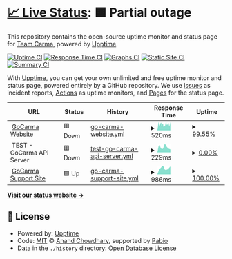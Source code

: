 # [📈 Live Status](https://demo.upptime.js.org): <!--live status--> **🟧 Partial outage**

This repository contains the open-source uptime monitor and status page for [Team Carma](https://www.gocarma.com), powered by [Upptime](https://github.com/upptime/upptime).

[![Uptime CI](https://github.com/teamcarma/external-upptime/workflows/Uptime%20CI/badge.svg)](https://github.com/teamcarma/external-upptime/actions?query=workflow%3A%22Uptime+CI%22)
[![Response Time CI](https://github.com/teamcarma/external-upptime/workflows/Response%20Time%20CI/badge.svg)](https://github.com/teamcarma/external-upptime/actions?query=workflow%3A%22Response+Time+CI%22)
[![Graphs CI](https://github.com/teamcarma/external-upptime/workflows/Graphs%20CI/badge.svg)](https://github.com/teamcarma/external-upptime/actions?query=workflow%3A%22Graphs+CI%22)
[![Static Site CI](https://github.com/teamcarma/external-upptime/workflows/Static%20Site%20CI/badge.svg)](https://github.com/teamcarma/external-upptime/actions?query=workflow%3A%22Static+Site+CI%22)
[![Summary CI](https://github.com/teamcarma/external-upptime/workflows/Summary%20CI/badge.svg)](https://github.com/teamcarma/external-upptime/actions?query=workflow%3A%22Summary+CI%22)

With [Upptime](https://upptime.js.org), you can get your own unlimited and free uptime monitor and status page, powered entirely by a GitHub repository. We use [Issues](https://github.com/teamcarma/external-upptime/issues) as incident reports, [Actions](https://github.com/teamcarma/external-upptime/actions) as uptime monitors, and [Pages](https://demo.upptime.js.org) for the status page.

<!--start: status pages-->
<!-- This summary is generated by Upptime (https://github.com/upptime/upptime) -->
<!-- Do not edit this manually, your changes will be overwritten -->
<!-- prettier-ignore -->
| URL | Status | History | Response Time | Uptime |
| --- | ------ | ------- | ------------- | ------ |
| <img alt="" src="https://icons.duckduckgo.com/ip3/www.gocarma.com.ico" height="13"> [GoCarma Website](https://www.gocarma.com) | 🟥 Down | [go-carma-website.yml](https://github.com/teamcarma/external-upptime/commits/HEAD/history/go-carma-website.yml) | <details><summary><img alt="Response time graph" src="./graphs/go-carma-website/response-time-week.png" height="20"> 520ms</summary><br><a href="https://status.gocarma.com/history/go-carma-website"><img alt="Response time 501" src="https://img.shields.io/endpoint?url=https%3A%2F%2Fraw.githubusercontent.com%2Fteamcarma%2Fexternal-upptime%2FHEAD%2Fapi%2Fgo-carma-website%2Fresponse-time.json"></a><br><a href="https://status.gocarma.com/history/go-carma-website"><img alt="24-hour response time 524" src="https://img.shields.io/endpoint?url=https%3A%2F%2Fraw.githubusercontent.com%2Fteamcarma%2Fexternal-upptime%2FHEAD%2Fapi%2Fgo-carma-website%2Fresponse-time-day.json"></a><br><a href="https://status.gocarma.com/history/go-carma-website"><img alt="7-day response time 520" src="https://img.shields.io/endpoint?url=https%3A%2F%2Fraw.githubusercontent.com%2Fteamcarma%2Fexternal-upptime%2FHEAD%2Fapi%2Fgo-carma-website%2Fresponse-time-week.json"></a><br><a href="https://status.gocarma.com/history/go-carma-website"><img alt="30-day response time 521" src="https://img.shields.io/endpoint?url=https%3A%2F%2Fraw.githubusercontent.com%2Fteamcarma%2Fexternal-upptime%2FHEAD%2Fapi%2Fgo-carma-website%2Fresponse-time-month.json"></a><br><a href="https://status.gocarma.com/history/go-carma-website"><img alt="1-year response time 501" src="https://img.shields.io/endpoint?url=https%3A%2F%2Fraw.githubusercontent.com%2Fteamcarma%2Fexternal-upptime%2FHEAD%2Fapi%2Fgo-carma-website%2Fresponse-time-year.json"></a></details> | <details><summary><a href="https://status.gocarma.com/history/go-carma-website">99.55%</a></summary><a href="https://status.gocarma.com/history/go-carma-website"><img alt="All-time uptime 99.91%" src="https://img.shields.io/endpoint?url=https%3A%2F%2Fraw.githubusercontent.com%2Fteamcarma%2Fexternal-upptime%2FHEAD%2Fapi%2Fgo-carma-website%2Fuptime.json"></a><br><a href="https://status.gocarma.com/history/go-carma-website"><img alt="24-hour uptime 99.99%" src="https://img.shields.io/endpoint?url=https%3A%2F%2Fraw.githubusercontent.com%2Fteamcarma%2Fexternal-upptime%2FHEAD%2Fapi%2Fgo-carma-website%2Fuptime-day.json"></a><br><a href="https://status.gocarma.com/history/go-carma-website"><img alt="7-day uptime 99.55%" src="https://img.shields.io/endpoint?url=https%3A%2F%2Fraw.githubusercontent.com%2Fteamcarma%2Fexternal-upptime%2FHEAD%2Fapi%2Fgo-carma-website%2Fuptime-week.json"></a><br><a href="https://status.gocarma.com/history/go-carma-website"><img alt="30-day uptime 99.83%" src="https://img.shields.io/endpoint?url=https%3A%2F%2Fraw.githubusercontent.com%2Fteamcarma%2Fexternal-upptime%2FHEAD%2Fapi%2Fgo-carma-website%2Fuptime-month.json"></a><br><a href="https://status.gocarma.com/history/go-carma-website"><img alt="1-year uptime 99.91%" src="https://img.shields.io/endpoint?url=https%3A%2F%2Fraw.githubusercontent.com%2Fteamcarma%2Fexternal-upptime%2FHEAD%2Fapi%2Fgo-carma-website%2Fuptime-year.json"></a></details>
| <img alt="" src="https://res.cloudinary.com/avego/image/upload/v1580811904/favicon_gynpkq.ico" height="13"> TEST - GoCarma API Server | 🟥 Down | [test-go-carma-api-server.yml](https://github.com/teamcarma/external-upptime/commits/HEAD/history/test-go-carma-api-server.yml) | <details><summary><img alt="Response time graph" src="./graphs/test-go-carma-api-server/response-time-week.png" height="20"> 229ms</summary><br><a href="https://status.gocarma.com/history/test-go-carma-api-server"><img alt="Response time 353" src="https://img.shields.io/endpoint?url=https%3A%2F%2Fraw.githubusercontent.com%2Fteamcarma%2Fexternal-upptime%2FHEAD%2Fapi%2Ftest-go-carma-api-server%2Fresponse-time.json"></a><br><a href="https://status.gocarma.com/history/test-go-carma-api-server"><img alt="24-hour response time 136" src="https://img.shields.io/endpoint?url=https%3A%2F%2Fraw.githubusercontent.com%2Fteamcarma%2Fexternal-upptime%2FHEAD%2Fapi%2Ftest-go-carma-api-server%2Fresponse-time-day.json"></a><br><a href="https://status.gocarma.com/history/test-go-carma-api-server"><img alt="7-day response time 229" src="https://img.shields.io/endpoint?url=https%3A%2F%2Fraw.githubusercontent.com%2Fteamcarma%2Fexternal-upptime%2FHEAD%2Fapi%2Ftest-go-carma-api-server%2Fresponse-time-week.json"></a><br><a href="https://status.gocarma.com/history/test-go-carma-api-server"><img alt="30-day response time 273" src="https://img.shields.io/endpoint?url=https%3A%2F%2Fraw.githubusercontent.com%2Fteamcarma%2Fexternal-upptime%2FHEAD%2Fapi%2Ftest-go-carma-api-server%2Fresponse-time-month.json"></a><br><a href="https://status.gocarma.com/history/test-go-carma-api-server"><img alt="1-year response time 353" src="https://img.shields.io/endpoint?url=https%3A%2F%2Fraw.githubusercontent.com%2Fteamcarma%2Fexternal-upptime%2FHEAD%2Fapi%2Ftest-go-carma-api-server%2Fresponse-time-year.json"></a></details> | <details><summary><a href="https://status.gocarma.com/history/test-go-carma-api-server">0.00%</a></summary><a href="https://status.gocarma.com/history/test-go-carma-api-server"><img alt="All-time uptime 50.43%" src="https://img.shields.io/endpoint?url=https%3A%2F%2Fraw.githubusercontent.com%2Fteamcarma%2Fexternal-upptime%2FHEAD%2Fapi%2Ftest-go-carma-api-server%2Fuptime.json"></a><br><a href="https://status.gocarma.com/history/test-go-carma-api-server"><img alt="24-hour uptime 0.00%" src="https://img.shields.io/endpoint?url=https%3A%2F%2Fraw.githubusercontent.com%2Fteamcarma%2Fexternal-upptime%2FHEAD%2Fapi%2Ftest-go-carma-api-server%2Fuptime-day.json"></a><br><a href="https://status.gocarma.com/history/test-go-carma-api-server"><img alt="7-day uptime 0.00%" src="https://img.shields.io/endpoint?url=https%3A%2F%2Fraw.githubusercontent.com%2Fteamcarma%2Fexternal-upptime%2FHEAD%2Fapi%2Ftest-go-carma-api-server%2Fuptime-week.json"></a><br><a href="https://status.gocarma.com/history/test-go-carma-api-server"><img alt="30-day uptime 12.49%" src="https://img.shields.io/endpoint?url=https%3A%2F%2Fraw.githubusercontent.com%2Fteamcarma%2Fexternal-upptime%2FHEAD%2Fapi%2Ftest-go-carma-api-server%2Fuptime-month.json"></a><br><a href="https://status.gocarma.com/history/test-go-carma-api-server"><img alt="1-year uptime 50.43%" src="https://img.shields.io/endpoint?url=https%3A%2F%2Fraw.githubusercontent.com%2Fteamcarma%2Fexternal-upptime%2FHEAD%2Fapi%2Ftest-go-carma-api-server%2Fuptime-year.json"></a></details>
| <img alt="" src="https://icons.duckduckgo.com/ip3/support.gocarma.com.ico" height="13"> [GoCarma Support Site](https://support.gocarma.com) | 🟩 Up | [go-carma-support-site.yml](https://github.com/teamcarma/external-upptime/commits/HEAD/history/go-carma-support-site.yml) | <details><summary><img alt="Response time graph" src="./graphs/go-carma-support-site/response-time-week.png" height="20"> 986ms</summary><br><a href="https://status.gocarma.com/history/go-carma-support-site"><img alt="Response time 882" src="https://img.shields.io/endpoint?url=https%3A%2F%2Fraw.githubusercontent.com%2Fteamcarma%2Fexternal-upptime%2FHEAD%2Fapi%2Fgo-carma-support-site%2Fresponse-time.json"></a><br><a href="https://status.gocarma.com/history/go-carma-support-site"><img alt="24-hour response time 1274" src="https://img.shields.io/endpoint?url=https%3A%2F%2Fraw.githubusercontent.com%2Fteamcarma%2Fexternal-upptime%2FHEAD%2Fapi%2Fgo-carma-support-site%2Fresponse-time-day.json"></a><br><a href="https://status.gocarma.com/history/go-carma-support-site"><img alt="7-day response time 986" src="https://img.shields.io/endpoint?url=https%3A%2F%2Fraw.githubusercontent.com%2Fteamcarma%2Fexternal-upptime%2FHEAD%2Fapi%2Fgo-carma-support-site%2Fresponse-time-week.json"></a><br><a href="https://status.gocarma.com/history/go-carma-support-site"><img alt="30-day response time 899" src="https://img.shields.io/endpoint?url=https%3A%2F%2Fraw.githubusercontent.com%2Fteamcarma%2Fexternal-upptime%2FHEAD%2Fapi%2Fgo-carma-support-site%2Fresponse-time-month.json"></a><br><a href="https://status.gocarma.com/history/go-carma-support-site"><img alt="1-year response time 882" src="https://img.shields.io/endpoint?url=https%3A%2F%2Fraw.githubusercontent.com%2Fteamcarma%2Fexternal-upptime%2FHEAD%2Fapi%2Fgo-carma-support-site%2Fresponse-time-year.json"></a></details> | <details><summary><a href="https://status.gocarma.com/history/go-carma-support-site">100.00%</a></summary><a href="https://status.gocarma.com/history/go-carma-support-site"><img alt="All-time uptime 99.97%" src="https://img.shields.io/endpoint?url=https%3A%2F%2Fraw.githubusercontent.com%2Fteamcarma%2Fexternal-upptime%2FHEAD%2Fapi%2Fgo-carma-support-site%2Fuptime.json"></a><br><a href="https://status.gocarma.com/history/go-carma-support-site"><img alt="24-hour uptime 100.00%" src="https://img.shields.io/endpoint?url=https%3A%2F%2Fraw.githubusercontent.com%2Fteamcarma%2Fexternal-upptime%2FHEAD%2Fapi%2Fgo-carma-support-site%2Fuptime-day.json"></a><br><a href="https://status.gocarma.com/history/go-carma-support-site"><img alt="7-day uptime 100.00%" src="https://img.shields.io/endpoint?url=https%3A%2F%2Fraw.githubusercontent.com%2Fteamcarma%2Fexternal-upptime%2FHEAD%2Fapi%2Fgo-carma-support-site%2Fuptime-week.json"></a><br><a href="https://status.gocarma.com/history/go-carma-support-site"><img alt="30-day uptime 99.94%" src="https://img.shields.io/endpoint?url=https%3A%2F%2Fraw.githubusercontent.com%2Fteamcarma%2Fexternal-upptime%2FHEAD%2Fapi%2Fgo-carma-support-site%2Fuptime-month.json"></a><br><a href="https://status.gocarma.com/history/go-carma-support-site"><img alt="1-year uptime 99.97%" src="https://img.shields.io/endpoint?url=https%3A%2F%2Fraw.githubusercontent.com%2Fteamcarma%2Fexternal-upptime%2FHEAD%2Fapi%2Fgo-carma-support-site%2Fuptime-year.json"></a></details>

<!--end: status pages-->

[**Visit our status website →**](https://demo.upptime.js.org)

## 📄 License

- Powered by: [Upptime](https://github.com/upptime/upptime)
- Code: [MIT](./LICENSE) © [Anand Chowdhary](https://anandchowdhary.com), supported by [Pabio](https://pabio.com)
- Data in the `./history` directory: [Open Database License](https://opendatacommons.org/licenses/odbl/1-0/)
